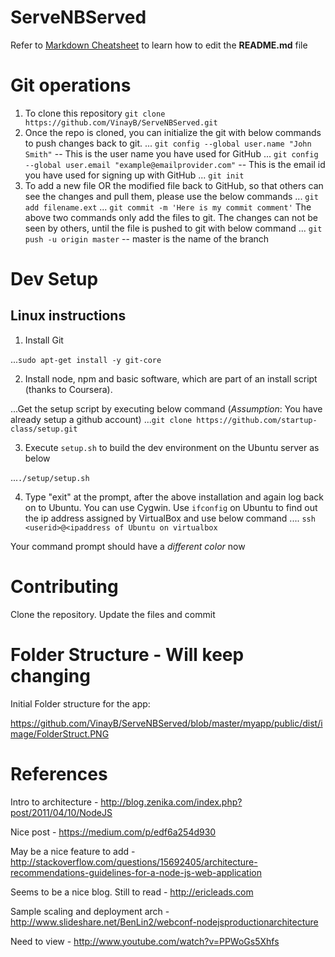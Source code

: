 ServeNBServed
=============
Refer to [Markdown Cheatsheet](https://github.com/adam-p/markdown-here/wiki/Markdown-Cheatsheet) to learn how to edit the **README.md** file

Git operations
==============
1. To clone this repository `git clone https://github.com/VinayB/ServeNBServed.git`
2. Once the repo is cloned, you can initialize the git with below commands to push changes back to git.
... `git config --global user.name "John Smith"` -- This is the user name you have used for GitHub
... `git config --global user.email "example@emailprovider.com"`  -- This is the email id you have used for signing up with GitHub
... `git init`
3. To add a new file OR the modified file back to GitHub, so that others can see the changes and pull them, please use the below commands
... `git add filename.ext`
... `git commit -m 'Here is my commit comment'`
     The above two commands only add the files to git. The changes can not be seen by others, until the file is pushed to git with below command
... `git push -u origin master`  -- master is the name of the branch



Dev Setup
=========

Linux instructions
------------------
1. Install Git

...`sudo apt-get install -y git-core` 

2. Install node, npm and basic software, which are part of an install script (thanks to Coursera).

...Get the setup script by executing below command (*Assumption*: You have already setup a github account)
...`git clone https://github.com/startup-class/setup.git`

3. Execute `setup.sh` to build the dev environment on the Ubuntu server as below

...`./setup/setup.sh`

4. Type "exit" at the prompt, after the above installation and again log back on to Ubuntu.  You can use Cygwin. Use `ifconfig` on Ubuntu to find out the ip address assigned by VirtualBox and use below command
.... `ssh <userid>@<ipaddress of Ubuntu on virtualbox`


Your command prompt should have a *different color* now 

Contributing
============
Clone the repository. Update the files and commit 


Folder Structure - Will keep changing
=====================================
Initial Folder structure for the app:

https://github.com/VinayB/ServeNBServed/blob/master/myapp/public/dist/image/FolderStruct.PNG

References
===========
Intro to architecture - http://blog.zenika.com/index.php?post/2011/04/10/NodeJS

Nice post - https://medium.com/p/edf6a254d930

May be a nice feature to add - http://stackoverflow.com/questions/15692405/architecture-recommendations-guidelines-for-a-node-js-web-application

Seems to be a nice blog. Still to read - http://ericleads.com

Sample scaling and deployment arch - http://www.slideshare.net/BenLin2/webconf-nodejsproductionarchitecture

Need to view - http://www.youtube.com/watch?v=PPWoGs5Xhfs






